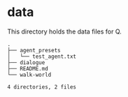 # data
This directory holds the data files for Q.

```
.
├── agent_presets
│   └── test_agent.txt
├── dialogue
├── README.md
└── walk-world

4 directories, 2 files
```

